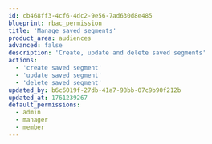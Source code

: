 ```yaml
---
id: cb468ff3-4cf6-4dc2-9e56-7ad630d8e485
blueprint: rbac_permission
title: 'Manage saved segments'
product_area: audiences
advanced: false
description: 'Create, update and delete saved segments'
actions:
  - 'create saved segment'
  - 'update saved segment'
  - 'delete saved segment'
updated_by: b6c6019f-27db-41a7-98bb-07c9b90f212b
updated_at: 1761239267
default_permissions:
  - admin
  - manager
  - member
---
```

